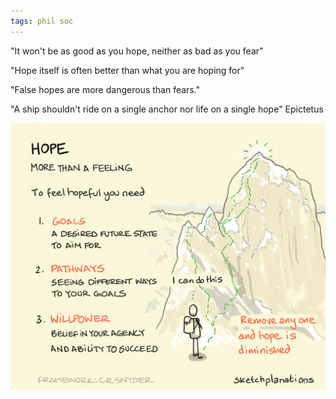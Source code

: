 ```yaml
---
tags: phil soc
---
```


"It won't be as good as you hope, neither as bad as you fear"

"Hope itself is often better than what you are hoping for"

"False hopes are more dangerous than fears."

"A ship shouldn't ride on a single anchor nor life on a single hope" Epictetus

![](/static/img/hope-is-more-than-a-feeling.png)
